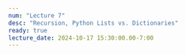 ```yaml
---
num: "Lecture 7"
desc: "Recursion, Python Lists vs. Dictionaries"
ready: true
lecture_date: 2024-10-17 15:30:00.00-7:00
---
```

